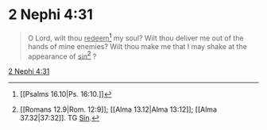 # 2 Nephi 4:31

> O Lord, wilt thou <u>redeem</u>[^a] my soul? Wilt thou deliver me out of the hands of mine enemies? Wilt thou make me that I may shake at the appearance of <u>sin</u>[^b] ?

[2 Nephi 4:31](https://www.churchofjesuschrist.org/study/scriptures/bofm/2-ne/4?lang=eng&id=p31#p31)


[^a]: [[Psalms 16.10|Ps. 16:10.]]
[^b]: [[Romans 12.9|Rom. 12:9]]; [[Alma 13.12|Alma 13:12]]; [[Alma 37.32|37:32]]. TG [Sin](https://www.churchofjesuschrist.org/study/scriptures/tg/sin?lang=eng).
